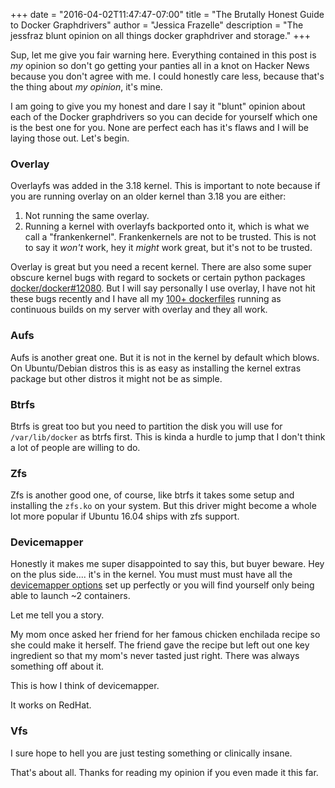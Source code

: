 +++
date = "2016-04-02T11:47:47-07:00"
title = "The Brutally Honest Guide to Docker Graphdrivers"
author = "Jessica Frazelle"
description = "The jessfraz blunt opinion on all things docker graphdriver and storage."
+++

Sup, let me give you fair warning here. Everything contained in this post is
_my_ opinion so don't go getting your panties all in a knot on Hacker News
because you don't agree with me. I could honestly care less, because that's the
thing about _my opinion_, it's mine.

I am going to give you my honest and dare I say it "blunt" opinion about each
of the Docker graphdrivers so you can decide for yourself which one is the best
one for you. None are perfect each has it's flaws and I will be laying those
out. Let's begin.

### Overlay

Overlayfs was added in the 3.18 kernel. This is important to note because if
you are running overlay on an older kernel than 3.18 you are either:

1. Not running the same overlay.
2. Running a kernel with overlayfs backported onto it, which is what we call
   a "frankenkernel". Frankenkernels are not to be trusted. This is not to say
   it _won't_ work, hey it _might_ work great, but it's not to be trusted.

Overlay is great but you need a recent kernel. There are also some super
obscure kernel bugs with regard to sockets or certain python packages
[docker/docker#12080](https://github.com/docker/docker/issues/12080). But
I will say personally I use overlay, I have not hit these bugs recently and
I have all my [100+ dockerfiles](https://github.com/jfrazelle/dockerfiles)
running as continuous builds on my server with overlay and they all work.

### Aufs

Aufs is another great one. But it is not in the kernel by default which blows.
On Ubuntu/Debian distros this is as easy as installing the kernel extras
package but other distros it might not be as simple.

### Btrfs

Btrfs is great too but you need to partition the disk you will use for
`/var/lib/docker` as btrfs first. This is kinda a hurdle to jump that I don't
think a lot of people are willing to do.

### Zfs

Zfs is another good one, of course, like btrfs it takes some setup and installing
the `zfs.ko` on your system. But this driver might become a whole lot more
popular if Ubuntu 16.04 ships with zfs support.

### Devicemapper

Honestly it makes me super disappointed to say this, but buyer beware. Hey
on the plus side.... it's in the kernel. You must must must have all the
[devicemapper options](https://github.com/docker/docker/blob/master/daemon/graphdriver/devmapper/README.md)
set up perfectly or you will find yourself only being able to launch ~2
containers.

Let me tell you a story.

My mom once asked her friend for her famous chicken enchilada recipe so she
could make it herself. The friend gave the recipe but left out one key
ingredient so that my mom's never tasted just right. There was always something
off about it.

This is how I think of devicemapper.

It works on RedHat.

### Vfs

I sure hope to hell you are just testing something or clinically insane.


That's about all. Thanks for reading my opinion if you even made it this far.

